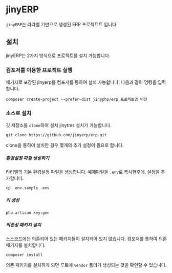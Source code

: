 # jinyERP
`jinyERP`는 라라벨 기반으로 생성된 ERP 프로젝트트 입니다. 

## 설치
jinyERP는 2가지 방식으로 프로젝트를 설치 가능합니다.

### 컴포저를 이용한 프로젝트 실행
패키지로 포장된 jinyerp를 컴포저를 통하여 설치 가능합니다. 다음과 같이 명령을 입력합니다.
```
composer create-project --prefer-dist jinyphp/erp 프로젝트명 버젼
```

### 소스로 설치
깃 저장소를 `clone`하여 설치 jinytms 설치가 가능합니다.
```
git clone https://github.com/jinyerp/erp.git
```

clone을 통하여 설치한 경우 몇개의 추가 설정이 필요로 합니다.

##### 환경설정 파일 생성하기
라라벨의 기본 환경설정 파일을 생성합니다. 예제파일을 `.env`로 복사한후에, 설정을 추가합니다.
```
cp .env.sample .env
```

##### 키 생성
```
php artisan key:gen
```

##### 의존성 패키지 설치
소스코드에는 의존되어 있는 패키지들이 설치되어 있지 않습니다. 컴포저를 통하여 의존 패키지를 설치합니다.

```
composer install
```

의존 패키지를 설치하게 되면 루트에 `vendor` 폴더가 생성되는 것을 확인할 수 있습니다.






